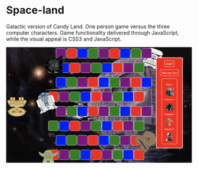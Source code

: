 # Space-land

Galactic version of Candy Land. One person game versus the three computer characters. Game functionality delivered through JavaScript, while the visual appeal is CSS3 and JavaScript.

![Window Settings](./images/candyLand.png)
